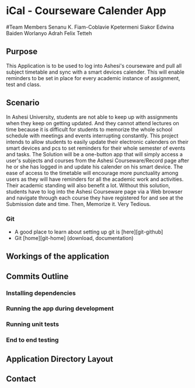 # iCal - Courseware Calender App

#Team Members
Senanu K. Fiam-Coblavie 
Kpetermeni Siakor
Edwina Baiden
Worlanyo Adrah
Felix Tetteh

## Purpose
This Application is to be used to log into Ashesi's courseware and pull all subject timetable and sync with 
a smart devices calender. This will enable reminders to be set in place for every academic instance of assignment,
test and class. 

## Scenario
In Ashesi University, students are not able to keep up with assignments when they keep on getting updated. And they cannot attend lectures on time because it is difficult for students to memorize the whole school schedule with meetings and events interrupting constantly.
This project intends to allow students to easily update their electronic calenders on their smart devices and pcs to set reminders for their whole semester of events and tasks.
The Solution will be a one-button app that will simply access a user's subjects and courses from the Ashesi Courseware/Record page after he or she has logged in and update his calender on his smart device.
The ease of access to the timetable will encourage more punctuality among users as they will have reminders for all the academic work and activities. Their academic standing will also benefit a lot.
Without this solution, students have to log into the Ashesi Courseware page via a Web browser and navigate through each course they have registered for and see at the Submission date and time. Then, Memorize it. Very Tedious.


### Git

- A good place to learn about setting up git is [here][git-github]
- Git [home][git-home] (download, documentation)


## Workings of the application



## Commits Outline




### Installing dependencies


### Running the app during development


### Running unit tests




### End to end testing



## Application Directory Layout


## Contact

